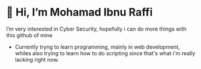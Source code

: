 # 👋 Hi, I’m Mohamad Ibnu Raffi
I’m very interested in Cyber Security, hopefully i can do more things with this github of mine

- Currently tryng to learn programming, mainly in web development, whiles also trying to learn how to do scripting since that's what i'm really lacking right now. 
<!---
MirNgab/MirNgab is a ✨ special ✨ repository because its `README.md` (this file) appears on your GitHub profile.
You can click the Preview link to take a look at your changes.
--->
